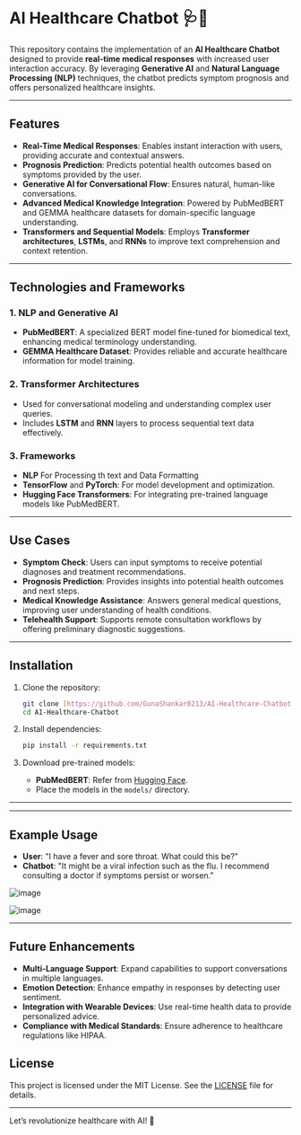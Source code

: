 # AI Healthcare Chatbot 🩺💬  

This repository contains the implementation of an **AI Healthcare Chatbot** designed to provide **real-time medical responses** with increased user interaction accuracy. By leveraging **Generative AI** and **Natural Language Processing (NLP)** techniques, the chatbot predicts symptom prognosis and offers personalized healthcare insights. 

---

## Features

- **Real-Time Medical Responses**: Enables instant interaction with users, providing accurate and contextual answers.
- **Prognosis Prediction**: Predicts potential health outcomes based on symptoms provided by the user.
- **Generative AI for Conversational Flow**: Ensures natural, human-like conversations.
- **Advanced Medical Knowledge Integration**: Powered by PubMedBERT and GEMMA healthcare datasets for domain-specific language understanding.
- **Transformers and Sequential Models**: Employs **Transformer architectures**, **LSTMs**, and **RNNs** to improve text comprehension and context retention.

---

## Technologies and Frameworks

### 1. **NLP and Generative AI**
- **PubMedBERT**: A specialized BERT model fine-tuned for biomedical text, enhancing medical terminology understanding.
- **GEMMA Healthcare Dataset**: Provides reliable and accurate healthcare information for model training.
  
### 2. **Transformer Architectures**
- Used for conversational modeling and understanding complex user queries.
- Includes **LSTM** and **RNN** layers to process sequential text data effectively.

### 3. **Frameworks**
- **NLP** For Processing th text and Data Formatting
- **TensorFlow** and **PyTorch**: For model development and optimization.
- **Hugging Face Transformers**: For integrating pre-trained language models like PubMedBERT.

---

## Use Cases

- **Symptom Check**: Users can input symptoms to receive potential diagnoses and treatment recommendations.
- **Prognosis Prediction**: Provides insights into potential health outcomes and next steps.
- **Medical Knowledge Assistance**: Answers general medical questions, improving user understanding of health conditions.
- **Telehealth Support**: Supports remote consultation workflows by offering preliminary diagnostic suggestions.

---

## Installation

1. Clone the repository:
   ```bash
   git clone [https://github.com/GunaShankar0213/AI-Healthcare-Chatbot.git](https://github.com/GunaShankar0213/Healthcare_ChatBot)
   cd AI-Healthcare-Chatbot
   ```

2. Install dependencies:
   ```bash
   pip install -r requirements.txt
   ```

3. Download pre-trained models:
   - **PubMedBERT**: Refer from [Hugging Face](https://huggingface.co/).
   - Place the models in the `models/` directory.

---


---

## Example Usage

- **User**: "I have a fever and sore throat. What could this be?"
- **Chatbot**: "It might be a viral infection such as the flu. I recommend consulting a doctor if symptoms persist or worsen."

![image](https://github.com/user-attachments/assets/30e960a0-4227-4a43-8439-bbf35173cac0)

![image](https://github.com/user-attachments/assets/01d74123-cbf6-477b-b93b-749a66400fbf)

---

## Future Enhancements

- **Multi-Language Support**: Expand capabilities to support conversations in multiple languages.
- **Emotion Detection**: Enhance empathy in responses by detecting user sentiment.
- **Integration with Wearable Devices**: Use real-time health data to provide personalized advice.
- **Compliance with Medical Standards**: Ensure adherence to healthcare regulations like HIPAA.

## License

This project is licensed under the MIT License. See the [LICENSE](LICENSE) file for details.

--- 

Let’s revolutionize healthcare with AI! 🚀
